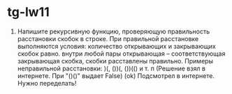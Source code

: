 # tg-lw11
1. Напишите рекурсивную функцию, проверяющую правильность расстановки скобок в строке.
При правильной расстановке выполняются условия:
количество открывающих и закрывающих скобок равно.
внутри любой пары открывающая – соответствующая закрывающая скобка, скобки
расставлены правильно.
Примеры неправильной расстановки: )(, ())(, ())(() и т. п (Решение взял в интернете. При "()()" выдает False) (ok) Подсмотрел в интернете. Нужно переделать!

